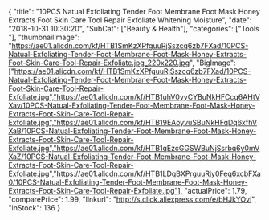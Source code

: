 {
	"title": "10PCS Natual Exfoliating Tender Foot Membrane Foot Mask Honey Extracts Foot Skin Care Tool Repair Exfoliate Whitening Moisture",
	"date": "2018-10-31 10:30:20",
	"SubCat": ["Beauty & Health"],
	"categories": ["Tools "],
	"thumbnailImage": "https://ae01.alicdn.com/kf/HTB1SmKzXPfguuRjSszcq6zb7FXad/10PCS-Natual-Exfoliating-Tender-Foot-Membrane-Foot-Mask-Honey-Extracts-Foot-Skin-Care-Tool-Repair-Exfoliate.jpg_220x220.jpg",
	"BigImage": ["https://ae01.alicdn.com/kf/HTB1SmKzXPfguuRjSszcq6zb7FXad/10PCS-Natual-Exfoliating-Tender-Foot-Membrane-Foot-Mask-Honey-Extracts-Foot-Skin-Care-Tool-Repair-Exfoliate.jpg","https://ae01.alicdn.com/kf/HTB1uhV0yyCYBuNkHFCcq6AHtVXav/10PCS-Natual-Exfoliating-Tender-Foot-Membrane-Foot-Mask-Honey-Extracts-Foot-Skin-Care-Tool-Repair-Exfoliate.jpg","https://ae01.alicdn.com/kf/HTB19EAoyvuSBuNkHFqDq6xfhVXaB/10PCS-Natual-Exfoliating-Tender-Foot-Membrane-Foot-Mask-Honey-Extracts-Foot-Skin-Care-Tool-Repair-Exfoliate.jpg","https://ae01.alicdn.com/kf/HTB1qEzcGGSWBuNjSsrbq6y0mVXaZ/10PCS-Natual-Exfoliating-Tender-Foot-Membrane-Foot-Mask-Honey-Extracts-Foot-Skin-Care-Tool-Repair-Exfoliate.jpg","https://ae01.alicdn.com/kf/HTB1LDqBXPrguuRjy0Feq6xcbFXa0/10PCS-Natual-Exfoliating-Tender-Foot-Membrane-Foot-Mask-Honey-Extracts-Foot-Skin-Care-Tool-Repair-Exfoliate.jpg"],
	"actualPrice": 1.79,
	"comparePrice": 1.99,
	"linkurl": "http://s.click.aliexpress.com/e/bHJkYOvi",
	"inStock": 136
}
